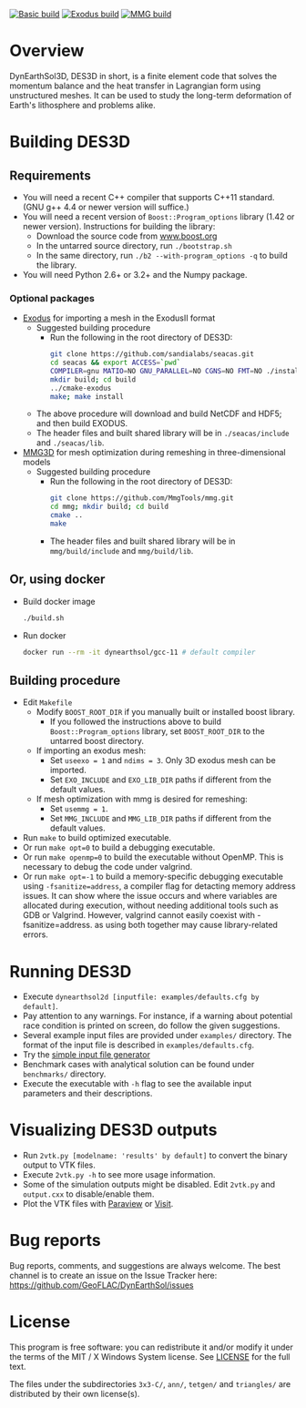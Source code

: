 [![Basic build](https://github.com/GeoFLAC/DynEarthSol/actions/workflows/basic-build.yml/badge.svg)](https://github.com/GeoFLAC/DynEarthSol/actions/workflows/basic-build.yml)
[![Exodus build](https://github.com/GeoFLAC/DynEarthSol/actions/workflows/exodus-build.yml/badge.svg)](https://github.com/GeoFLAC/DynEarthSol/actions/workflows/exodus-build.yml)
[![MMG build](https://github.com/GeoFLAC/DynEarthSol/actions/workflows/mmg-build.yml/badge.svg)](https://github.com/GeoFLAC/DynEarthSol/actions/workflows/mmg-build.yml)

# Overview

DynEarthSol3D, DES3D in short, is a finite element code that solves the momentum balance and 
the heat transfer in Lagrangian form using unstructured meshes. It can be
used to study the long-term deformation of Earth's lithosphere and problems
alike.

# Building DES3D
## Requirements
* You will need a recent C++ compiler that supports C++11 standard. (GNU g++
  4.4 or newer version will suffice.)
* You will need a recent version of `Boost::Program_options` library (1.42 or
  newer version). Instructions for building the library:
  * Download the source code from www.boost.org
  * In the untarred source directory, run `./bootstrap.sh`
  * In the same directory, run `./b2 --with-program_options -q` to build
     the library.
* You will need Python 2.6+ or 3.2+ and the Numpy package.
### Optional packages
* [Exodus](https://github.com/gsjaardema/seacas/) for importing a mesh in the ExodusII format
  * Suggested building procedure
    * Run the following in the root directory of DES3D:
      ```BASH
      git clone https://github.com/sandialabs/seacas.git
      cd seacas && export ACCESS=`pwd`
      COMPILER=gnu MATIO=NO GNU_PARALLEL=NO CGNS=NO FMT=NO ./install-tpl.sh
      mkdir build; cd build
      ../cmake-exodus
      make; make install
      ```
  * The above procedure will download and build NetCDF and HDF5; and then build EXODUS.
  * The header files and built shared library will be in `./seacas/include` and `./seacas/lib`. 
* [MMG3D](https://www.mmgtools.org/mmg-remesher-downloads) for mesh optimization during remeshing in three-dimensional models
  * Suggested building procedure
    * Run the following in the root directory of DES3D:
      ```BASH
      git clone https://github.com/MmgTools/mmg.git
      cd mmg; mkdir build; cd build
      cmake ..
      make
      ```
    * The header files and built shared library will be in `mmg/build/include` and `mmg/build/lib`. 
## Or, using docker
* Build docker image
  ```bash
  ./build.sh
  ```
* Run docker
  ```bash
  docker run --rm -it dynearthsol/gcc-11 # default compiler
  ```
## Building procedure
* Edit `Makefile` 
  * Modify `BOOST_ROOT_DIR` if you manually built or installed 
  boost library.
    * If you followed the instructions above to build 
  `Boost::Program_options` library, set `BOOST_ROOT_DIR` to the untarred boost
  directory.
  * If importing an exodus mesh:
    * Set `useexo = 1` and `ndims = 3`. Only 3D exodus mesh can be imported.
    * Set `EXO_INCLUDE` and `EXO_LIB_DIR` paths if different from the default values.
  * If mesh optimization with mmg is desired for remeshing:
    * Set `usemmg = 1`.
    * Set `MMG_INCLUDE` and `MMG_LIB_DIR` paths if different from the default values.
* Run `make` to build optimized executable.
* Or run `make opt=0` to build a debugging executable.
* Or run `make openmp=0` to build the executable without OpenMP. This is
  necessary to debug the code under valgrind.
* Or run `make opt=-1` to build a memory-specific debugging executable using `-fsanitize=address`, a compiler flag for detacting memory address issues. It can show where the issue occurs and where variables are allocated during execution, without needing additional tools such as GDB or Valgrind. However, valgrind cannot easily coexist with -fsanitize=address. as using both together may cause library-related errors.

# Running DES3D
* Execute `dynearthsol2d [inputfile: examples/defaults.cfg by default]`.
* Pay attention to any warnings. For instance, if a warning about potential 
  race condition is printed on screen, do follow the given suggestions.
* Several example input files are provided under `examples/` directory. The
  format of the input file is described in `examples/defaults.cfg`.
* Try the [simple input file generator](https://geoflac.github.io/des-inputgen) 
* Benchmark cases with analytical solution can be found under `benchmarks/`
  directory.
* Execute the executable with `-h` flag to see the available input parameters
  and their descriptions.

# Visualizing DES3D outputs
* Run `2vtk.py [modelname: 'results' by default]` to convert the binary output to VTK files.
* Execute `2vtk.py -h` to see more usage information.
* Some of the simulation outputs might be disabled. Edit `2vtk.py` and
  `output.cxx` to disable/enable them.
* Plot the VTK files with [Paraview](https://www.paraview.org/download/) or [Visit](https://visit-dav.github.io/visit-website/).

# Bug reports
      
Bug reports, comments, and suggestions are always welcome. The best 
channel is to create an issue on the Issue Tracker here:
  https://github.com/GeoFLAC/DynEarthSol/issues

# License

This program is free software: you can redistribute it and/or modify
it under the terms of the MIT / X Windows System license. See
[LICENSE](https://github.com/GeoFLAC/DynEarthSol/blob/master/LICENSE) for the full text.

The files under the subdirectories `3x3-C/`, `ann/`, `tetgen/`
and `triangles/` are distributed by their own license(s).

